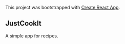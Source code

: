 This project was bootstrapped with [Create React App](https://github.com/facebook/create-react-app).

## JustCookIt

A simple app for recipes.

